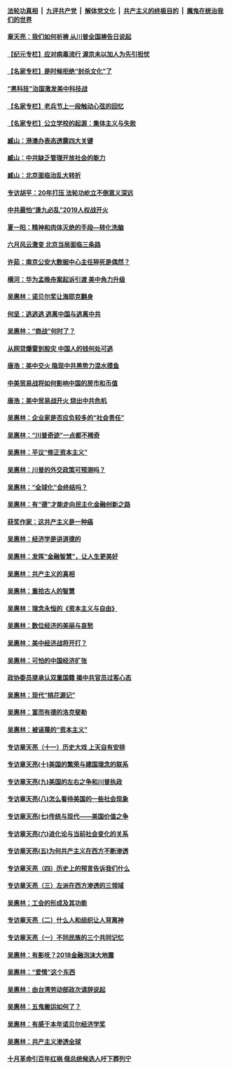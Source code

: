 

####  [法轮功真相](../../../../basic/blob/master/README.md?t=07021202) &nbsp;|&nbsp; [九评共产党](../../../../9ping.md/blob/master/README.md?t=07021202) &nbsp;|&nbsp; [解体党文化](../../../../jtdwh.md/blob/master/README.md?t=07021202)  &nbsp;|&nbsp; [共产主义的终极目的](../../../../gczydzjmd.md/blob/master/README.md?t=07021202) &nbsp;|&nbsp; [魔鬼在统治我们的世界](../../../../mgztzwmdsj.md/blob/master/README.md?t=07021202) 

#### [章天亮：我们如何祈祷 从川普全国祷告日说起](../pages/nsc423/n11944627.md?t=07021202) 

#### [【纪元专栏】应对病毒流行 渥京未以加人为先引担忧](../pages/nsc423/n11875714.md?t=07021202) 

#### [【名家专栏】是时候拒绝“封杀文化”了](../pages/nsc423/n11814093.md?t=07021202) 

#### [“黑科技”治国激发美中科技战](../pages/nsc423/n11638056.md?t=07021202) 

#### [【名家专栏】老兵节上一段触动心弦的回忆](../pages/nsc423/n11646016.md?t=07021202) 

#### [【名家专栏】公立学校的起源：集体主义与失败](../pages/nsc423/n11601833.md?t=07021202) 

#### [臧山：港澳办表态透露四大关键](../pages/nsc423/n11421628.md?t=07021202) 

#### [臧山：中共缺乏管理开放社会的能力](../pages/nsc423/n11407457.md?t=07021202) 

#### [臧山：北京面临治乱大转折](../pages/nsc423/n11406895.md?t=07021202) 

#### [专访胡平：20年打压 法轮功屹立不倒意义深远](../pages/nsc423/n11398800.md?t=07021202) 

#### [中共最怕“逢九必乱”2019人权战开火](../pages/nsc423/n11385248.md?t=07021202) 

#### [夏一阳：精神和肉体灭绝的手段—转化洗脑](../pages/nsc423/n11368250.md?t=07021202) 

#### [六月风云激变 北京当局面临三条路](../pages/nsc423/n11313668.md?t=07021202) 

#### [许茹：南京公安大数据中心主任猝死是偶然？](../pages/nsc423/n11064744.md?t=07021202) 

#### [横河：华为孟晚舟案起诉引渡 美中角力升级](../pages/nsc423/n11027230.md?t=07021202) 

#### [吴惠林：诺贝尔奖让海耶克翻身](../pages/nsc423/n10890049.md?t=07021202) 

#### [何坚：逃逃逃 逃离中国与逃离中共](../pages/nsc423/n10592891.md?t=07021202) 

#### [吴惠林：“商战”何时了？](../pages/nsc423/n10573558.md?t=07021202) 

#### [从网贷爆雷到股灾 中国人的钱何处可逃](../pages/nsc423/n10572800.md?t=07021202) 

#### [唐浩：美中交火 隐现中共黑势力混水摸鱼](../pages/nsc423/n10544040.md?t=07021202) 

#### [中美贸易战将如何影响中国的房市和币值](../pages/nsc423/n10543697.md?t=07021202) 

#### [唐浩：美中贸易战开火 烧出中共危机](../pages/nsc423/n10540126.md?t=07021202) 

#### [吴惠林：企业家是否应负较多的“社会责任”](../pages/nsc423/n10535022.md?t=07021202) 

#### [吴惠林：“川普奇迹”一点都不稀奇](../pages/nsc423/n10512808.md?t=07021202) 

#### [吴惠林：平议“修正资本主义”](../pages/nsc423/n10495724.md?t=07021202) 

#### [吴惠林：川普的外交政策可预测吗？](../pages/nsc423/n10462387.md?t=07021202) 

#### [吴惠林：“全球化”会终结吗？](../pages/nsc423/n10452838.md?t=07021202) 

#### [吴惠林：有“德”才能走向民主化金融创新之路](../pages/nsc423/n10432292.md?t=07021202) 

#### [获奖作家：这共产主义是一种癌](../pages/nsc423/n10431541.md?t=07021202) 

#### [吴惠林：经济学是讲道德的](../pages/nsc423/n10398014.md?t=07021202) 

#### [吴惠林：发挥“金融智慧”，让人生更美好](../pages/nsc423/n10375019.md?t=07021202) 

#### [吴惠林：共产主义的真相](../pages/nsc423/n10351394.md?t=07021202) 

#### [吴惠林：重拾古人的智慧](../pages/nsc423/n10337691.md?t=07021202) 

#### [吴惠林：理念永恒的《资本主义与自由》](../pages/nsc423/n10316274.md?t=07021202) 

#### [吴惠林：数位经济的美丽与哀愁](../pages/nsc423/n10292946.md?t=07021202) 

#### [吴惠林：美中经济战将开打？](../pages/nsc423/n10258825.md?t=07021202) 

#### [吴惠林：可怕的中国经济扩张](../pages/nsc423/n10219147.md?t=07021202) 

#### [政协委员提承认双重国籍 揭中共官员过客心态](../pages/nsc423/n10208809.md?t=07021202) 

#### [吴惠林：现代“桃花源记”](../pages/nsc423/n10185234.md?t=07021202) 

#### [吴惠林：富而有德的洛克斐勒](../pages/nsc423/n10142264.md?t=07021202) 

#### [吴惠林：被诬蔑的“资本主义”](../pages/nsc423/n10124816.md?t=07021202) 

#### [专访章天亮（十一）历史大戏 上天自有安排](../pages/nsc423/n10094905.md?t=07021202) 

#### [专访章天亮(十)美国的繁荣与建国理念的联系](../pages/nsc423/n10094899.md?t=07021202) 

#### [专访章天亮(九)美国的左右之争和川普执政](../pages/nsc423/n10094889.md?t=07021202) 

#### [专访章天亮(八)怎么看待美国的一些社会现象](../pages/nsc423/n10094857.md?t=07021202) 

#### [专访章天亮(七)传统与现代——美国价值之争](../pages/nsc423/n10093140.md?t=07021202) 

#### [专访章天亮(六)进化论与当前社会变化的关系](../pages/nsc423/n10092036.md?t=07021202) 

#### [专访章天亮(五)为何共产主义在西方不断渗透](../pages/nsc423/n10083620.md?t=07021202) 

#### [专访章天亮（四）历史上的预言告诉我们什么](../pages/nsc423/n10083606.md?t=07021202) 

#### [专访章天亮（三）左派在西方渗透的三领域](../pages/nsc423/n10081115.md?t=07021202) 

#### [吴惠林：工会的形成及其功能](../pages/nsc423/n10080633.md?t=07021202) 

#### [专访章天亮（二）什么人和组织让人背离神](../pages/nsc423/n10076637.md?t=07021202) 

#### [专访章天亮（一）不同民族的三个共同记忆](../pages/nsc423/n10074188.md?t=07021202) 

#### [吴惠林：有影呒？2018金融泡沫大地震](../pages/nsc423/n10040534.md?t=07021202) 

#### [吴惠林：“爱情”这个东西](../pages/nsc423/n10019423.md?t=07021202) 

#### [吴惠林：由台湾劳动部政次请辞说起](../pages/nsc423/n9979679.md?t=07021202) 

#### [吴惠林：五鬼搬运如何了？](../pages/nsc423/n9925338.md?t=07021202) 

#### [吴惠林：有感于本年诺贝尔经济学奖](../pages/nsc423/n9871883.md?t=07021202) 

#### [吴惠林：共产主义渗透全球](../pages/nsc423/n9812748.md?t=07021202) 

#### [十月革命引百年红祸 俄总统候选人吁下葬列宁](../pages/nsc423/n9810182.md?t=07021202) 


